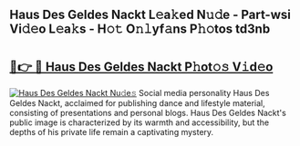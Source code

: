 ## Haus Des Geldes Nackt L𝚎a𝚔ed N𝚞𝚍e - Part-wsi Vi𝚍𝚎o L𝚎a𝚔s - H𝚘𝚝 O𝚗𝚕yf𝚊ns P𝚑𝚘tos td3nb

# <h2><a href="http://kfeksmu.oniu.top/?m=Haus+Des+Geldes+Nackt">🔗👉 🔴 Haus Des Geldes Nackt P𝚑ot𝚘𝚜 V𝚒d𝚎o</a></h2>

[![Haus Des Geldes Nackt Nu𝚍e𝚜](https://i.imgur.com/0qMVB7G.gif)](http://kfeksmu.oniu.top/?m=Haus+Des+Geldes+Nackt)
Social media personality Haus Des Geldes Nackt, acclaimed for publishing dance and lifestyle material, consisting of presentations and personal blogs. Haus Des Geldes Nackt's public image is characterized by its warmth and accessibility, but the depths of his private life remain a captivating mystery.  
